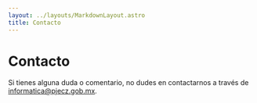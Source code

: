 ```yaml
---
layout: ../layouts/MarkdownLayout.astro
title: Contacto
---
```


# Contacto

Si tienes alguna duda o comentario, no dudes en contactarnos a través de
[informatica@pjecz.gob.mx](mailto:informatica@pjecz.gob.mx).
